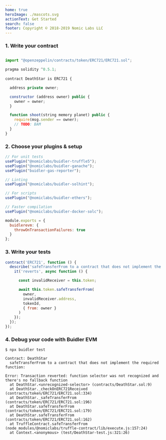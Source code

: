 ```yaml
---
home: true 
heroImage: ./mascots.svg
actionText: Get Started
search: false
footer: Copyright © 2018-2019 Nomic Labs LLC
---
```

<div>

  <div class="example-1">
  <h3>1. Write your contract</h3>

  ```js

  import "@openzeppelin/contracts/token/ERC721/ERC721.sol";

  pragma solidity ^0.5.1;
      
  contract DeathStar is ERC721 {

    address private owner;

    constructor (address owner) public {
      owner = owner;
    }

    function shoot(string memory planet) public {
      require(msg.sender == owner);
      // TODO: BAM
    }
  }

  ```

  </div>


  <div class="example-2">
  <h3>2. Choose your plugins & setup</h3>

  ```js
  // For unit tests
  usePlugin("@nomiclabs/buidler-truffle5");
  usePlugin("@nomiclabs/buidler-ganache");
  usePlugin("buidler-gas-reporter");

  // Linting
  usePlugin("@nomiclabs/buidler-solhint");

  // For scripts
  usePlugin("@nomiclabs/buidler-ethers");
  
  // Faster compilation
  usePlugin("@nomiclabs/buidler-docker-solc");

  module.exports = {
    buidlerevm: {
      throwOnTransactionFailures: true
    }
  };
  ```

  </div>

  <div class="clear"></div>

  <div class="example-3">
  <h3>3. Write your tests</h3>

```js
contract('ERC721', function () {
  describe('safeTransferFrom to a contract that does not implement the required function', function () {
    it('reverts', async function () {

      const invalidReceiver = this.token;

      await this.token.safeTransferFrom(
        owner,
        invalidReceiver.address,
        tokenId,
        { from: owner }
      )        
    });
  });
});
```

  </div>


  <div class="example-4">
  <h3>4. Debug your code with Buidler EVM</h3>

  ```
$ npx buidler test

Contract: DeathStar
    safeTransferFrom to a contract that does not implement the required function:

Error: Transaction reverted: function selector was not recognized and there's no fallback function
    at DeathStar.<unrecognized-selector> (contracts/DeathStar.sol:9)
    at DeathStar._checkOnERC721Received (contracts/token/ERC721/ERC721.sol:334)
    at DeathStar._safeTransferFrom (contracts/token/ERC721/ERC721.sol:196)
    at DeathStar.safeTransferFrom (contracts/token/ERC721/ERC721.sol:179)
    at DeathStar.safeTransferFrom (contracts/token/ERC721/ERC721.sol:162)
    at TruffleContract.safeTransferFrom (node_modules/@nomiclabs/truffle-contract/lib/execute.js:157:24)
    at Context.<anonymous> (test/DeathStar-test.js:321:26)


  ```

  </div>
  <div class="clear"></div>
</div>
